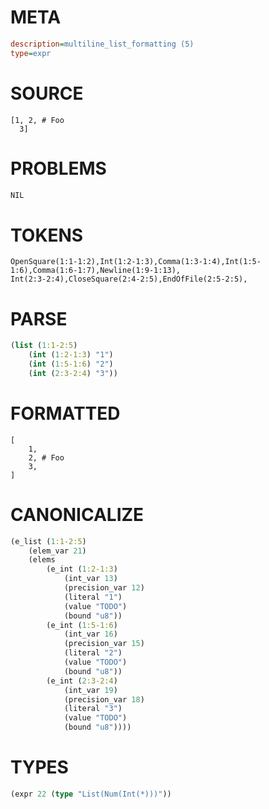 # META
~~~ini
description=multiline_list_formatting (5)
type=expr
~~~
# SOURCE
~~~roc
[1, 2, # Foo
  3]
~~~
# PROBLEMS
~~~txt
NIL
~~~
# TOKENS
~~~zig
OpenSquare(1:1-1:2),Int(1:2-1:3),Comma(1:3-1:4),Int(1:5-1:6),Comma(1:6-1:7),Newline(1:9-1:13),
Int(2:3-2:4),CloseSquare(2:4-2:5),EndOfFile(2:5-2:5),
~~~
# PARSE
~~~clojure
(list (1:1-2:5)
	(int (1:2-1:3) "1")
	(int (1:5-1:6) "2")
	(int (2:3-2:4) "3"))
~~~
# FORMATTED
~~~roc
[
	1,
	2, # Foo
	3,
]
~~~
# CANONICALIZE
~~~clojure
(e_list (1:1-2:5)
	(elem_var 21)
	(elems
		(e_int (1:2-1:3)
			(int_var 13)
			(precision_var 12)
			(literal "1")
			(value "TODO")
			(bound "u8"))
		(e_int (1:5-1:6)
			(int_var 16)
			(precision_var 15)
			(literal "2")
			(value "TODO")
			(bound "u8"))
		(e_int (2:3-2:4)
			(int_var 19)
			(precision_var 18)
			(literal "3")
			(value "TODO")
			(bound "u8"))))
~~~
# TYPES
~~~clojure
(expr 22 (type "List(Num(Int(*)))"))
~~~